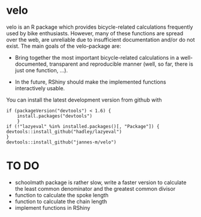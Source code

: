 <!-- README.md is generated from README.Rmd. Please edit that file -->


velo
====

velo is an R package which provides bicycle-related calculations frequently used by bike enthusiasts. However, many of these functions are spread over the web, are unreliable due to insufficient documentation and/or do not exist. The main goals of the velo-package are:

-   Bring together the most important bicycle-related calculations in a well-documented, transparent and reproducible manner (well, so far, there is just one function, ...).

-   In the future, RShiny should make the implemented functions interactively usable.

You can install the latest development version from github with

``` {.r}
if (packageVersion("devtools") < 1.6) {
    install.packages("devtools")    
    }
if (!"lazyeval" %in% installed.packages()[, "Package"]) {
devtools::install_github("hadley/lazyeval")  
}
devtools::install_github("jannes-m/velo")
```

TO DO
=====

-   schoolmath package is rather slow, write a faster version to calculate the least common denominator and the greatest common divisor
-   function to calculate the spoke length
-   function to calculate the chain length
-   implement functions in RShiny
